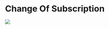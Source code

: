 # Change Of Subscription

<!-- In order to update this image:
  1. Go to https://mermaid-js.github.io/mermaid-live-editor/
  2. Paste the content of change-of-subscription.mermaid
  3. Update the sequence diagram in the online editor
  4. Update change-of-subscription.mermaid
  5. Update the link below using the "Copy Markdown" button in the online editor
 -->
[![](https://mermaid.ink/img/eyJjb2RlIjoic2VxdWVuY2VEaWFncmFtXG4gICAgcGFydGljaXBhbnQgTyBhcyBHcmlkIE9wZXJhdG9yXG4gICAgcGFydGljaXBhbnQgR0VIIGFzIEdyZWVuIEVuZXJneSBIdWJcbiAgICBwYXJ0aWNpcGFudCBTIGFzIEVuZXJneSBTdXBwbGllclxuXG4gICAgYWN0aXZhdGUgT1xuICAgIGFjdGl2YXRlIEdFSFxuICAgIE8tPj5HRUg6IFVwZGF0ZSBwcmljZSBsaXN0XG4gICAgR0VILT4-TzogQXBwcm92ZSB1cGRhdGUgb2YgcHJpY2UgbGlzdFxuICAgIEdFSC0-Pk86IFJlamVjdCB1cGRhdGUgb2YgcHJpY2UgbGlzdFxuICAgIGRlYWN0aXZhdGUgT1xuXG4gICAgYWN0aXZhdGUgU1xuICAgIEdFSC0-PlM6IEluZm9ybWF0aW9uIGFib3V0IHRoZSB1cGRhdGUgb2YgcHJpY2UgbGlzdFxuICAgIE5vdGUgb3ZlciBHRUgsIFM6IElmIHN1YnNjcmlwdGlvbiBpcyBiZWluZyBzdG9wcGVkXG4gICAgR0VILT4-UzogSW5mb3JtYXRpb24gYWJvdXQgY29ubmVjdGlvbnMgb24gdGhlIG1hcmtldCBldmFsdWF0aW9uIHBvaW50XG4gICAgZGVhY3RpdmF0ZSBHRUhcbiAgICBkZWFjdGl2YXRlIFNcblxuIiwibWVybWFpZCI6eyJ0aGVtZSI6ImRlZmF1bHQifSwidXBkYXRlRWRpdG9yIjpmYWxzZX0)](https://mermaid-js.github.io/mermaid-live-editor/#/edit/eyJjb2RlIjoic2VxdWVuY2VEaWFncmFtXG4gICAgcGFydGljaXBhbnQgTyBhcyBHcmlkIE9wZXJhdG9yXG4gICAgcGFydGljaXBhbnQgR0VIIGFzIEdyZWVuIEVuZXJneSBIdWJcbiAgICBwYXJ0aWNpcGFudCBTIGFzIEVuZXJneSBTdXBwbGllclxuXG4gICAgYWN0aXZhdGUgT1xuICAgIGFjdGl2YXRlIEdFSFxuICAgIE8tPj5HRUg6IFVwZGF0ZSBwcmljZSBsaXN0XG4gICAgR0VILT4-TzogQXBwcm92ZSB1cGRhdGUgb2YgcHJpY2UgbGlzdFxuICAgIEdFSC0-Pk86IFJlamVjdCB1cGRhdGUgb2YgcHJpY2UgbGlzdFxuICAgIGRlYWN0aXZhdGUgT1xuXG4gICAgYWN0aXZhdGUgU1xuICAgIEdFSC0-PlM6IEluZm9ybWF0aW9uIGFib3V0IHRoZSB1cGRhdGUgb2YgcHJpY2UgbGlzdFxuICAgIE5vdGUgb3ZlciBHRUgsIFM6IElmIHN1YnNjcmlwdGlvbiBpcyBiZWluZyBzdG9wcGVkXG4gICAgR0VILT4-UzogSW5mb3JtYXRpb24gYWJvdXQgY29ubmVjdGlvbnMgb24gdGhlIG1hcmtldCBldmFsdWF0aW9uIHBvaW50XG4gICAgZGVhY3RpdmF0ZSBHRUhcbiAgICBkZWFjdGl2YXRlIFNcblxuIiwibWVybWFpZCI6eyJ0aGVtZSI6ImRlZmF1bHQifSwidXBkYXRlRWRpdG9yIjpmYWxzZX0)